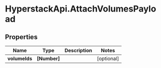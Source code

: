 # HyperstackApi.AttachVolumesPayload

## Properties

Name | Type | Description | Notes
------------ | ------------- | ------------- | -------------
**volumeIds** | **[Number]** |  | [optional] 


